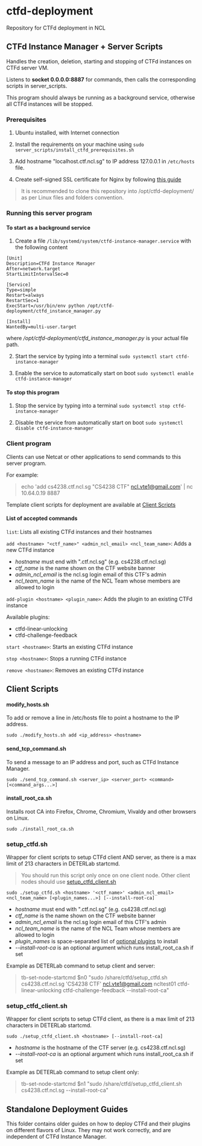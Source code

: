 # ctfd-deployment
Repository for CTFd deployment in NCL

## CTFd Instance Manager + Server Scripts

Handles the creation, deletion, starting and stopping of CTFd instances on CTFd server VM.

Listens to **socket 0.0.0.0:8887** for commands, then calls the corresponding scripts in server_scripts.

This program should always be running as a background service, otherwise all CTFd instances will be stopped.

### Prerequisites

1. Ubuntu installed, with Internet connection

1. Install the requirements on your machine using `sudo server_scripts/install_ctfd_prerequisites.sh`

1. Add hostname "localhost.ctf.ncl.sg" to IP address 127.0.0.1 in `/etc/hosts` file.

1. Create self-signed SSL certificate for Nginx by following [this guide](/standalone_deployment_guides/core/ncl-nginx-root-ca-certificate.txt)

> It is recommended to clone this repository into /opt/ctfd-deployment/ as per Linux files and folders convention.

### Running this server program

#### To start as a background service

1. Create a file `/lib/systemd/system/ctfd-instance-manager.service` with the following content

```
[Unit]
Description=CTFd Instance Manager
After=network.target
StartLimitIntervalSec=0

[Service]
Type=simple
Restart=always
RestartSec=1
ExecStart=/usr/bin/env python /opt/ctfd-deployment/ctfd_instance_manager.py

[Install]
WantedBy=multi-user.target
```

where */opt/ctfd-deployment/ctfd_instance_manager.py* is your actual file path.

2. Start the service by typing into a terminal `sudo systemctl start ctfd-instance-manager`

3. Enable the service to automatically start on boot `sudo systemctl enable ctfd-instance-manager`

#### To stop this program

1. Stop the service by typing into a terminal `sudo systemctl stop ctfd-instance-manager`

2. Disable the service from automatically start on boot `sudo systemctl disable ctfd-instance-manager`

### Client program

Clients can use Netcat or other applications to send commands to this server program.

For example:

> echo 'add cs4238.ctf.ncl.sg "CS4238 CTF" ncl.vte1@gmail.com' | nc 10.64.0.19 8887

Template client scripts for deployment are available at [Client Scripts](#client-scripts)

#### List of accepted commands 

```list```: Lists all existing CTFd instances and their hostnames

```add <hostname> "<ctf_name>" <admin_ncl_email> <ncl_team_name>```: Adds a new CTFd instance

- *hostname* must end with ".ctf.ncl.sg" (e.g. cs4238.ctf.ncl.sg)
- *ctf_name* is the name shown on the CTF website banner
- *admin_ncl_email* is the ncl.sg login email of this CTF's admin
- *ncl_team_name* is the name of the NCL Team whose members are allowed to login

```add-plugin <hostname> <plugin_name>```: Adds the plugin to an existing CTFd instance

Available plugins:
- ctfd-linear-unlocking
- ctfd-challenge-feedback

```start <hostname>```: Starts an existing CTFd instance

```stop <hostname>```: Stops a running CTFd instance

```remove <hostname>```: Removes an existing CTFd instance

## Client Scripts

#### modify_hosts.sh

To add or remove a line in /etc/hosts file to point a hostname to the IP address.

```sudo ./modify_hosts.sh add <ip_address> <hostname>```

#### send_tcp_command.sh

To send a message to an IP address and port, such as CTFd Instance Manager.

```sudo ./send_tcp_command.sh <server_ip> <server_port> <command> [<command_args...>]```

#### install_root_ca.sh

Installs root CA into Firefox, Chrome, Chromium, Vivaldy and other browsers on Linux.

```sudo ./install_root_ca.sh```

### setup_ctfd.sh

Wrapper for client scripts to setup CTFd client AND server, as there is a max limit of 213 characters in DETERLab startcmd.

> You should run this script only once on one client node. Other client nodes should use [setup_ctfd_client.sh](#setup_ctfd_clientsh)

```sudo ./setup_ctfd.sh <hostname> '<ctf_name>' <admin_ncl_email> <ncl_team_name> [<plugin_names...>] [--install-root-ca]```

- *hostname* must end with ".ctf.ncl.sg" (e.g. cs4238.ctf.ncl.sg)
- *ctf_name* is the name shown on the CTF website banner
- *admin_ncl_email* is the ncl.sg login email of this CTF's admin
- *ncl_team_name* is the name of the NCL Team whose members are allowed to login
- *plugin_names* is space-separated list of [optional plugins](#available-plugins) to install
- *--install-root-ca* is an optional argument which runs install_root_ca.sh if set

Example as DETERLab command to setup client and server:

> tb-set-node-startcmd $n0 "sudo /share/ctfd/setup_ctfd.sh cs4238.ctf.ncl.sg 'CS4238 CTF' ncl.vte1@gmail.com ncltest01 ctfd-linear-unlocking ctfd-challenge-feedback --install-root-ca"

### setup_ctfd_client.sh

Wrapper for client scripts to setup CTFd client, as there is a max limit of 213 characters in DETERLab startcmd.

```sudo ./setup_ctfd_client.sh <hostname> [--install-root-ca]```

- *hostname* is the hostname of the CTF server (e.g. cs4238.ctf.ncl.sg)
- *--install-root-ca* is an optional argument which runs install_root_ca.sh if set

Example as DETERLab command to setup client only:

> tb-set-node-startcmd $n1 "sudo /share/ctfd/setup_ctfd_client.sh cs4238.ctf.ncl.sg --install-root-ca"

## Standalone Deployment Guides

This folder contains older guides on how to deploy CTFd and their plugins on different flavors of Linux. They may not work correctly, and are independent of CTFd Instance Manager.
